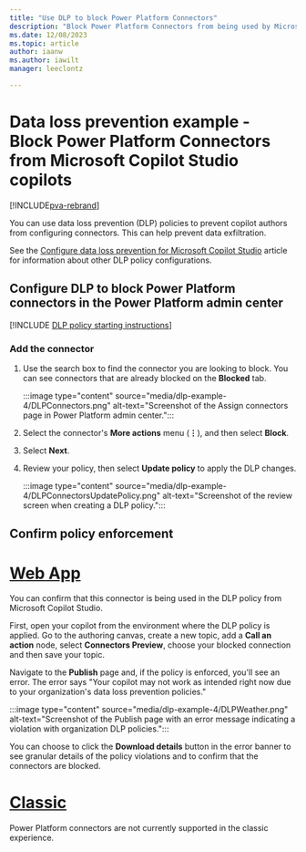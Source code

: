 ```yaml
---
title: "Use DLP to block Power Platform Connectors"
description: "Block Power Platform Connectors from being used by Microsoft Copilot Studio copilots."
ms.date: 12/08/2023
ms.topic: article
author: iaanw
ms.author: iawilt
manager: leeclontz

---
```


# Data loss prevention example - Block Power Platform Connectors from Microsoft Copilot Studio copilots

[!INCLUDE[pva-rebrand](includes/pva-rebrand.md)]


You can use data loss prevention (DLP) policies to prevent copilot authors from configuring connectors. This can help prevent data exfiltration.

See the [Configure data loss prevention for Microsoft Copilot Studio](admin-data-loss-prevention.md) article for information about other DLP policy configurations.

## Configure DLP to block Power Platform connectors in the Power Platform admin center

[!INCLUDE [DLP policy starting instructions](includes/dlp-basic-config.md)]

### Add the connector

1. Use the search box to find the connector you are looking to block. You can see connectors that are already blocked on the **Blocked** tab.

   :::image type="content" source="media/dlp-example-4/DLPConnectors.png" alt-text="Screenshot of the Assign connectors page in Power Platform admin center.":::

1. Select the connector's **More actions** menu (**&vellip;**), and then select **Block**.

1. Select **Next**.

1. Review your policy, then select **Update policy** to apply the DLP changes.

    :::image type="content" source="media/dlp-example-4/DLPConnectorsUpdatePolicy.png" alt-text="Screenshot of the review screen when creating a DLP policy.":::

## Confirm policy enforcement

# [Web App](#tab/webapp)

You can confirm that this connector is being used in the DLP policy from Microsoft Copilot Studio.

First, open your copilot from the environment where the DLP policy is applied. Go to the authoring canvas, create a new topic, add a **Call an action** node, select **Connectors Preview**, choose your blocked connection and then save your topic.

Navigate to the **Publish** page and, if the policy is enforced, you'll see an error. The error says "Your copilot may not work as intended right now due to your organization's data loss prevention policies."

:::image type="content" source="media/dlp-example-4/DLPWeather.png" alt-text="Screenshot of the Publish page with an error message indicating a violation with organization DLP policies.":::

You can choose to click the **Download details** button in the error banner to see granular details of the policy violations and to confirm that the connectors are blocked.


# [Classic](#tab/classic)

Power Platform connectors are not currently supported in the classic experience.
